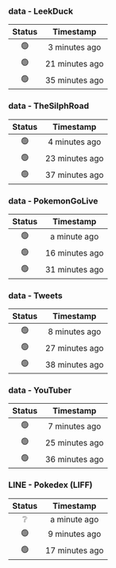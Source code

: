 ### data - LeekDuck
| Status | Timestamp |
|:------:|:---------:|
| 🟢 | 3 minutes ago |
| 🟢 | 21 minutes ago |
| 🟢 | 35 minutes ago |

### data - TheSilphRoad
| Status | Timestamp |
|:------:|:---------:|
| 🟢 | 4 minutes ago |
| 🟢 | 23 minutes ago |
| 🟢 | 37 minutes ago |

### data - PokemonGoLive
| Status | Timestamp |
|:------:|:---------:|
| 🟢 | a minute ago |
| 🟢 | 16 minutes ago |
| 🟢 | 31 minutes ago |

### data - Tweets
| Status | Timestamp |
|:------:|:---------:|
| 🟢 | 8 minutes ago |
| 🟢 | 27 minutes ago |
| 🟢 | 38 minutes ago |

### data - YouTuber
| Status | Timestamp |
|:------:|:---------:|
| 🟢 | 7 minutes ago |
| 🟢 | 25 minutes ago |
| 🟢 | 36 minutes ago |

### LINE - Pokedex (LIFF)
| Status | Timestamp |
|:------:|:---------:|
| ❔ | a minute ago |
| 🟢 | 9 minutes ago |
| 🟢 | 17 minutes ago |

